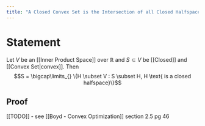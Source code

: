 ```yaml
---
title: "A Closed Convex Set is the Intersection of all Closed Halfspaces containing it"
---
```


# Statement
Let $V$ be an [[Inner Product Space]] over $\mathbb{R}$ and $S \subset V$ be [[Closed]] and [[Convex Set|convex]]. Then $$S = \bigcap\limits_{} \{H \subset V : S \subset H, H \text{ is a closed halfspace}\}$$
## Proof
[[TODO]] - see [[Boyd - Convex Optimization]] section 2.5 pg 46